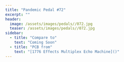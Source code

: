 ```yaml
---
title: "Pandemic Pedal #72"
excerpt: ""
header:
  image: /assets/images/pedals//072.jpg
  teaser: /assets/images/pedals//072.jpg
sidebar:
  - title: "Compare to"
    text: "Coming Soon"
  - title: "PCB from"
    text: "[1776 Effects Multiplex Echo Machine]()"
---
```



